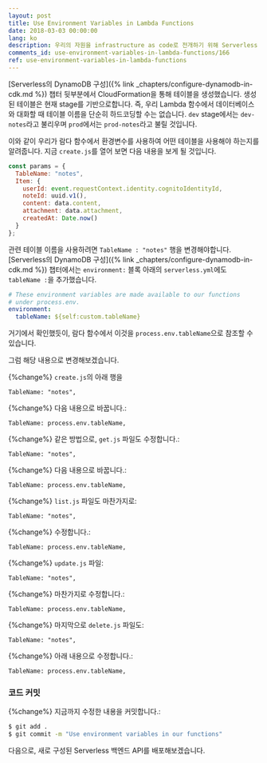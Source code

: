 ```yaml
---
layout: post
title: Use Environment Variables in Lambda Functions
date: 2018-03-03 00:00:00
lang: ko
description: 우리의 자원을 infrastructure as code로 전개하기 위해 Serverless Framework 프로젝트를 구성하려면 람다 함수를 몇 가지 변경해야합니다. 리소스를 하드 코딩하는 대신 process.env 변수를 사용하여 리소스를 참조할 수 있습니다.
comments_id: use-environment-variables-in-lambda-functions/166
ref: use-environment-variables-in-lambda-functions
---
```


[Serverless의 DynamoDB 구성]({% link _chapters/configure-dynamodb-in-cdk.md %}) 챕터 뒷부분에서 CloudFormation을 통해 테이블을 생성했습니다. 생성된 테이블은 현재 stage를 기반으로합니다. 즉, 우리 Lambda 함수에서 데이터베이스와 대화할 때 테이블 이름을 단순히 하드코딩할 수는 없습니다. `dev` stage에서는 `dev-notes`라고 불리우며 `prod`에서는 `prod-notes`라고 불릴 것입니다.

이와 같이 우리가 람다 함수에서 환경변수를 사용하여 어떤 테이블을 사용해야 하는지를 알려줍니다. 지금 `create.js`를 열어 보면 다음 내용을 보게 될 것입니다.

``` js
const params = {
  TableName: "notes",
  Item: {
    userId: event.requestContext.identity.cognitoIdentityId,
    noteId: uuid.v1(),
    content: data.content,
    attachment: data.attachment,
    createdAt: Date.now()
  }
};
```

관련 테이블 이름을 사용하려면 `TableName : "notes"` 행을 변경해야합니다. [Serverless의 DynamoDB 구성]({% link _chapters/configure-dynamodb-in-cdk.md %}) 챕터에서는 `environment:` 블록 아래의 `serverless.yml`에도 `tableName :`을 추가했습니다.

``` yml
# These environment variables are made available to our functions
# under process.env.
environment:
  tableName: ${self:custom.tableName}
```

거기에서 확인했듯이, 람다 함수에서 이것을 `process.env.tableName`으로 참조할 수 있습니다.

그럼 해당 내용으로 변경해보겠습니다.

{%change%} `create.js`의 아래 행을

```
TableName: "notes",
```

{%change%} 다음 내용으로 바꿉니다.:

```
TableName: process.env.tableName,
```

{%change%} 같은 방법으로, `get.js` 파일도 수정합니다.:

```
TableName: "notes",
```

{%change%} 다음 내용으로 바꿉니다.:

```
TableName: process.env.tableName,
```

{%change%} `list.js` 파일도 마찬가지로:

```
TableName: "notes",
```

{%change%} 수정합니다.:

```
TableName: process.env.tableName,
```

{%change%} `update.js` 파일:

```
TableName: "notes",
```

{%change%} 마찬가지로 수정합니다.:

```
TableName: process.env.tableName,
```

{%change%} 마지막으로 `delete.js` 파일도:

```
TableName: "notes",
```

{%change%} 아래 내용으로 수정합니다.:

```
TableName: process.env.tableName,
```

### 코드 커밋

{%change%} 지금까지 수정한 내용을 커밋합니다.:

``` bash
$ git add .
$ git commit -m "Use environment variables in our functions"
```

다음으로, 새로 구성된 Serverless 백엔드 API를 배포해보겠습니다.
